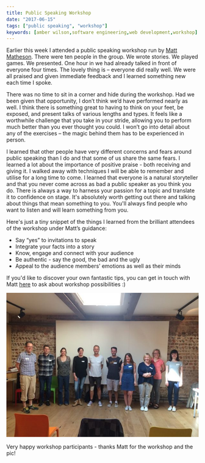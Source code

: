 ```yaml
---
title: Public Speaking Workshop
date: "2017-06-15"
tags: ["public speaking", "workshop"]
keywords: [amber wilson,software engineering,web development,workshop]
---
```


Earlier this week I attended a public speaking workshop run by [Matt Matheson](https://www.improvisingchange.co.uk/). There were ten people in the group. We wrote stories. We played games. We presented. One hour in we had already talked in front of everyone four times. The lovely thing is – everyone did really well. We were all praised and given immediate feedback and I learned something new each time I spoke.

There was no time to sit in a corner and hide during the workshop. Had we been given that opportunity, I don’t think we’d have performed nearly as well. I think there is something great to having to think on your feet, be exposed, and present talks of various lengths and types. It feels like a worthwhile challenge that you take in your stride, allowing you to perform much better than you ever thought you could. I won’t go into detail about any of the exercises – the magic behind them has to be experienced in person.

I learned that other people have very different concerns and fears around public speaking than I do and that some of us share the same fears. I learned a lot about the importance of positive praise - both receiving and giving it. I walked away with techniques I will be able to remember and utilise for a long time to come. I learned that everyone is a natural storyteller and that you never come across as bad a public speaker as you think you do. There is always a way to harness your passion for a topic and translate it to confidence on stage. It's absolutely worth getting out there and talking about things that mean something to you. You'll always find people who want to listen and will learn something from you.

Here's just a tiny snippet of the things I learned from the brilliant attendees of the workshop under Matt’s guidance:

*   Say “yes” to invitations to speak
*   Integrate your facts into a story
*   Know, engage and connect with your audience
*   Be authentic - say the good, the bad and the ugly
*   Appeal to the audience members’ emotions as well as their minds

If you'd like to discover your own fantastic tips, you can get in touch with Matt [here](https://www.improvisingchange.co.uk/get-in-touch) to ask about workshop possibilities :)

![](img/publicspeaking.jpg)

Very happy workshop participants - thanks Matt for the workshop and the pic!